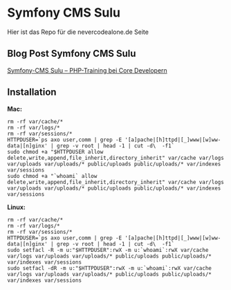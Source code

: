 # Symfony CMS Sulu
Hier ist das Repo für die nevercodealone.de Seite

## Blog Post Symfony CMS Sulu
[Symfony-CMS Sulu – PHP-Training bei Core Developern](https://blog.nevercodealone.de/symfony-cms-sulu-php-training/ "Symfony-CMS Sulu – PHP-Training bei Core Developern")

## Installation

__Mac:__

```
rm -rf var/cache/*
rm -rf var/logs/*
rm -rf var/sessions/*
HTTPDUSER=`ps axo user,comm | grep -E '[a]pache|[h]ttpd|[_]www|[w]ww-data|[n]ginx' | grep -v root | head -1 | cut -d\  -f1`
sudo chmod +a "$HTTPDUSER allow delete,write,append,file_inherit,directory_inherit" var/cache var/logs var/uploads var/uploads/* public/uploads public/uploads/* var/indexes var/sessions
sudo chmod +a "`whoami` allow delete,write,append,file_inherit,directory_inherit" var/cache var/logs var/uploads var/uploads/* public/uploads public/uploads/* var/indexes var/sessions
```

__Linux:__

```
rm -rf var/cache/*
rm -rf var/logs/*
rm -rf var/sessions/*
HTTPDUSER=`ps axo user,comm | grep -E '[a]pache|[h]ttpd|[_]www|[w]ww-data|[n]ginx' | grep -v root | head -1 | cut -d\  -f1`
sudo setfacl -R -m u:"$HTTPDUSER":rwX -m u:`whoami`:rwX var/cache var/logs var/uploads var/uploads/* public/uploads public/uploads/* var/indexes var/sessions
sudo setfacl -dR -m u:"$HTTPDUSER":rwX -m u:`whoami`:rwX var/cache var/logs var/uploads var/uploads/* public/uploads public/uploads/* var/indexes var/sessions
```

